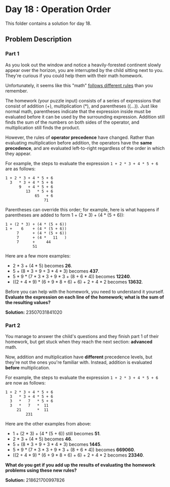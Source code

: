 # Day 18 : Operation Order

This folder contains a solution for day 18.

## Problem Description

### Part 1

As you look out the window and notice a heavily-forested continent slowly appear over the horizon, you are interrupted by the child sitting next to you. They're curious if you could help them with their math homework.

Unfortunately, it seems like this "math" [follows different rules](https://www.youtube.com/watch?v=3QtRK7Y2pPU&t=15) than you remember.

The homework (your puzzle input) consists of a series of expressions that consist of addition (+), multiplication (*), and parentheses ((...)). Just like normal math, parentheses indicate that the expression inside must be evaluated before it can be used by the surrounding expression. Addition still finds the sum of the numbers on both sides of the operator, and multiplication still finds the product.

However, the rules of **operator precedence** have changed. Rather than evaluating multiplication before addition, the operators have the **same precedence**, and are evaluated left-to-right regardless of the order in which they appear.

For example, the steps to evaluate the expression ```1 + 2 * 3 + 4 * 5 + 6``` are as follows:

```
1 + 2 * 3 + 4 * 5 + 6
  3   * 3 + 4 * 5 + 6
      9   + 4 * 5 + 6
         13   * 5 + 6
             65   + 6
                 71
```

Parentheses can override this order; for example, here is what happens if parentheses are added to form 1 + (2 * 3) + (4 * (5 + 6)):

```
1 + (2 * 3) + (4 * (5 + 6))
1 +    6    + (4 * (5 + 6))
     7      + (4 * (5 + 6))
     7      + (4 *   11   )
     7      +     44
            51
```

Here are a few more examples:

  - 2 * 3 + (4 * 5) becomes **26**.
  - 5 + (8 * 3 + 9 + 3 * 4 * 3) becomes **437**.
  - 5 * 9 * (7 * 3 * 3 + 9 * 3 + (8 + 6 * 4)) becomes **12240**.
  - ((2 + 4 * 9) * (6 + 9 * 8 + 6) + 6) + 2 + 4 * 2 becomes **13632**.

Before you can help with the homework, you need to understand it yourself. **Evaluate the expression on each line of the homework; what is the sum of the resulting values?**

**Solution:** 23507031841020

### Part 2

You manage to answer the child's questions and they finish part 1 of their homework, but get stuck when they reach the next section: **advanced** math.

Now, addition and multiplication have **different** precedence levels, but they're not the ones you're familiar with. Instead, addition is evaluated **before** multiplication.

For example, the steps to evaluate the expression ```1 + 2 * 3 + 4 * 5 + 6``` are now as follows:

```
1 + 2 * 3 + 4 * 5 + 6
  3   * 3 + 4 * 5 + 6
  3   *   7   * 5 + 6
  3   *   7   *  11
     21       *  11
         231
```

Here are the other examples from above:

  - 1 + (2 * 3) + (4 * (5 + 6)) still becomes **51**.
  - 2 * 3 + (4 * 5) becomes **46**.
  - 5 + (8 * 3 + 9 + 3 * 4 * 3) becomes **1445**.
  - 5 * 9 * (7 * 3 * 3 + 9 * 3 + (8 + 6 * 4)) becomes **669060**.
  - ((2 + 4 * 9) * (6 + 9 * 8 + 6) + 6) + 2 + 4 * 2 becomes **23340**.

**What do you get if you add up the results of evaluating the homework problems using these new rules?**

**Solution:** 218621700997826
